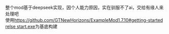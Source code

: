 整个mod基于deepseek实现，因个人能力原因，实在驯服不了ai，交给有缘人来处理吧   
使用[https://github.com/GTNewHorizons/ExampleMod1.7.10#getting-started relse start.exe](https://github.com/GTNewHorizons/ExampleMod1.7.10/releases/download/master-packages/starter.zip)为基底构建

